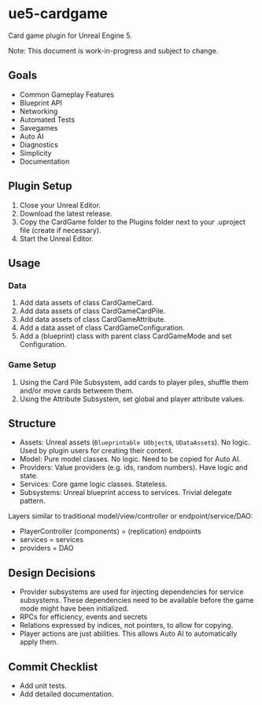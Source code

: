 # ue5-cardgame

Card game plugin for Unreal Engine 5.

Note: This document is work-in-progress and subject to change.

## Goals

* Common Gameplay Features
* Blueprint API
* Networking
* Automated Tests
* Savegames
* Auto AI
* Diagnostics
* Simplicity
* Documentation

## Plugin Setup

1. Close your Unreal Editor.
1. Download the latest release.
1. Copy the CardGame folder to the Plugins folder next to your .uproject file (create if necessary).
1. Start the Unreal Editor.

## Usage

### Data

1. Add data assets of class CardGameCard.
1. Add data assets of class CardGameCardPile.
1. Add data assets of class CardGameAttribute.
1. Add a data asset of class CardGameConfiguration.
1. Add a (blueprint) class with parent class CardGameMode and set Configuration.

### Game Setup

1. Using the Card Pile Subsystem, add cards to player piles, shuffle them and/or move cards betweem them.
1. Using the Attribute Subsystem, set global and player attribute values.

## Structure

* Assets: Unreal assets (`Blueprintable UObject`s, `UDataAsset`s). No logic. Used by plugin users for creating their content.
* Model: Pure model classes. No logic. Need to be copied for Auto AI.
* Providers: Value providers (e.g. ids, random numbers). Have logic and state.
* Services: Core game logic classes. Stateless.
* Subsystems: Unreal blueprint access to services. Trivial delegate pattern.

Layers similar to traditional model/view/controller or endpoint/service/DAO: 

* PlayerController (components) = (replication) endpoints
* services = services
* providers = DAO

## Design Decisions

* Provider subsystems are used for injecting dependencies for service subsystems. These dependencies need to be available before the game mode might have been initialized.
* RPCs for efficiency, events and secrets
* Relations expressed by indices, not pointers, to allow for copying.
* Player actions are just abilities. This allows Auto AI to automatically apply them.

## Commit Checklist

* Add unit tests.
* Add detailed documentation.
